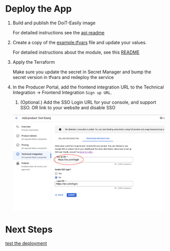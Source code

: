 # Deploy the App


1. Build and publish the DoiT-Easily image

   For detailed instructions see the [api readme](../../api/README.md)

1. Create a copy of the [example.tfvars](../terraform/app_deploy/example.tfvars) file and update your values.  

   For detailed instructions about the module, see this [README](../terraform/app_deploy/README.md)

1. Apply the Terraform     

   Make sure you update the secret in Secret Manager and bump the secret version in tfvars and redeploy the service 

1. In the Producer Portal, add the frontend integration URL to the Technical Integration -> Frontend Integration `Sign up URL`.

     1. (Optional.) Add the SSO Login URL for your console, and support SSO. OR link to your website and disable SSO

   ![Diagram](../../img/proc-url-screen-cap.png)



# Next Steps

[test the deployment](4-test-deployment.md)